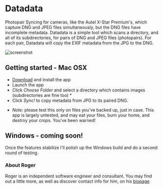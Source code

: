 # Datadata

Photopair Syncing for cameras, like the Autel X-Star Premium's, which capture DNG and JPEG files simultaneously, but the DNG files have incomplete metadata. Datadata is a simple tool which scans a directory, and all of its subdirectories, for pairs of DNG and JPEG files (photopairs). For each pair, Datadata will copy the EXIF metadata from the JPG to the DNG.

![screenshot](https://rogerhoward.github.io/datadata/screenshot.png)

## Getting started - Mac OSX

- [Download](https://github.com/rogerhoward/datadata/raw/master/dist/datadata-0.1.0.dmg) and install the app
- Launch the app
- Click _Choose Folder_ and select a directory which contains images (subdirectories are fine too) *
- Click _Sync!_ to copy metadata from JPG to its paired DNG.

* *Note:* please test this only on files you've backed up, just in case. This app is largely untested, and may eat your files, burn your home, and destroy your crops. You've been warned!

## Windows - coming soon!

Once the features stabilize I'll polish up the Windows build and do a second round of testing.

### About Roger

Roger is an independent software engineer and consultant. You may find out a little more, as well as discover contact info for him, on his [biopage](http://rogerhoward.name)